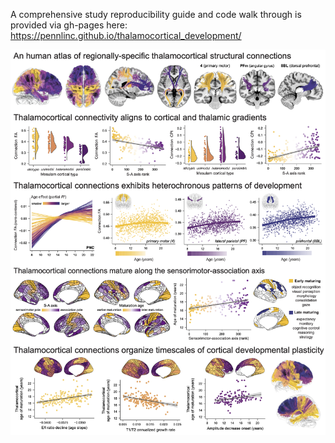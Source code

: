 A comprehensive study reproducibility guide and code walk through is provided via gh-pages here: https://pennlinc.github.io/thalamocortical_development/

![](./results/ProjectFigure.png) 
